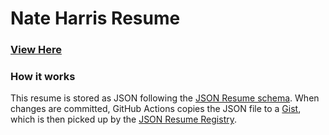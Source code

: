 # Nate Harris Resume

### [View Here](https://registry.jsonresume.org/nwithan8?theme=elegant)

### How it works

This resume is stored as JSON following the [JSON Resume schema](https://jsonresume.org/schema/). When changes are committed, GitHub Actions copies the JSON file to a [Gist](https://gist.github.com/nwithan8/65f296251b18fca7f443268578a8529f), which is then picked up by the [JSON Resume Registry](https://jsonresume.org/getting-started/).
